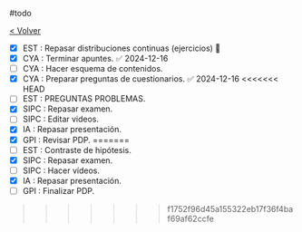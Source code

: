 #todo

[< Volver](Tareas)
- [x] EST : Repasar distribuciones continuas (ejercicios) 🔼
- [x] CYA : Terminar apuntes. ✅ 2024-12-16
- [ ] CYA : Hacer esquema de contenidos.
- [x] CYA : Preparar preguntas de cuestionarios. ✅ 2024-12-16
<<<<<<< HEAD
- [ ] EST : PREGUNTAS PROBLEMAS.
- [x] SIPC : Repasar examen.
- [ ] SIPC : Editar videos.
- [x] IA : Repasar presentación.
- [x] GPI : Revisar PDP.
=======
- [ ] EST : Contraste de hipótesis.
- [x] SIPC : Repasar examen.
- [ ] SIPC : Hacer vídeos.
- [x] IA : Repasar presentación.
- [ ] GPI : Finalizar PDP.
>>>>>>> f1752f96d45a155322eb17f36f4baf69af62ccfe


